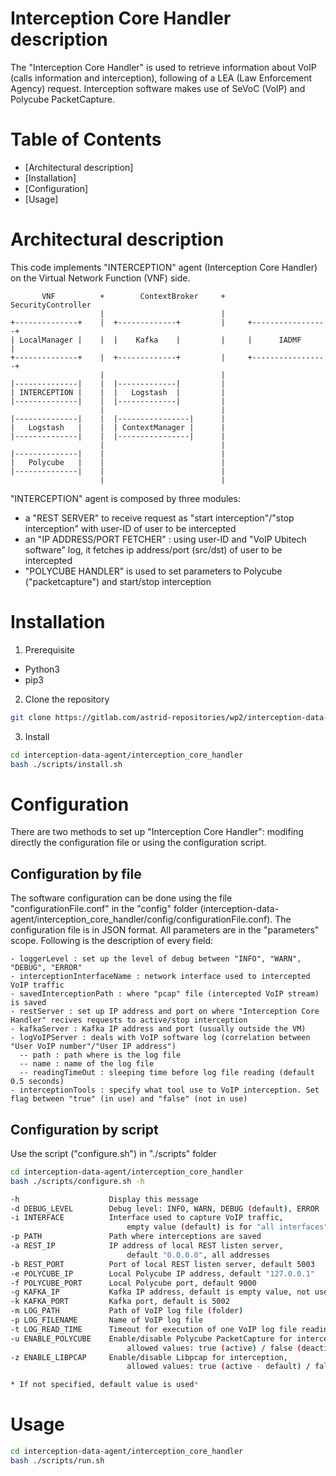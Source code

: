 # Interception Core Handler description
The "Interception Core Handler" is used to retrieve information about VoIP (calls information 
and interception), following of a LEA (Law Enforcement Agency) request. 
Interception software makes use of SeVoC (VoIP) and Polycube PacketCapture.

# Table of Contents
- [Architectural description]
- [Installation]
- [Configuration]
- [Usage]

# Architectural description

This code implements "INTERCEPTION" agent (Interception Core Handler) on the Virtual Network 
Function (VNF) side.

```
       VNF          +        ContextBroker     +     SecurityController
                    |                          |
+--------------+    |  +-------------+         |     +-----------------+
| LocalManager |    |  |    Kafka    |         |     |      IADMF      |
+--------------+    |  +-------------+         |     +-----------------+
                    |                          |
|--------------|    |  |-------------|         |
| INTERCEPTION |    |  |   Logstash  |         |
|--------------|    |  |-------------|         |
                    |                          |
|--------------|    |  |----------------|      |
|   Logstash   |    |  | ContextManager |      |
|--------------|    |  |----------------|      |
                    |                          |
|--------------|    |                          |
|   Polycube   |    |                          |
|--------------|    |                          |
                    |                          | 
```

"INTERCEPTION" agent is composed by three modules:
- a "REST SERVER" to receive request as "start interception"/"stop interception" with user-ID 
  of user to be intercepted
- an "IP ADDRESS/PORT FETCHER" : using user-ID and "VoIP Ubitech software" log, it fetches 
  ip address/port (src/dst) of user to be intercepted
- "POLYCUBE HANDLER" is used to set parameters to Polycube ("packetcapture") and start/stop 
  interception

# Installation

1. Prerequisite
- Python3
- pip3

2. Clone the repository

```bash
git clone https://gitlab.com/astrid-repositories/wp2/interception-data-agent.git
```

3. Install

```bash
cd interception-data-agent/interception_core_handler
bash ./scripts/install.sh
```

# Configuration
There are two methods to set up "Interception Core Handler": modifing directly the configuration file or using the configuration script.

## Configuration by file
The software configuration can be done using the file "configurationFile.conf" in the "config" folder (interception-data-agent/interception_core_handler/config/configurationFile.conf).
The configuration file is in JSON format.
All parameters are in the "parameters" scope.
Following is the description of every field:

```
- loggerLevel : set up the level of debug between "INFO", "WARN", "DEBUG", "ERROR"
- interceptionInterfaceName : network interface used to intercepted VoIP traffic
- savedInterceptionPath : where "pcap" file (intercepted VoIP stream) is saved
- restServer : set up IP address and port on where "Interception Core Handler" recives requests to active/stop interception
- kafkaServer : Kafka IP address and port (usually outside the VM)
- logVoIPServer : deals with VoIP software log (correlation between "User VoIP number"/"User IP address")
  -- path : path where is the log file
  -- name : name of the log file
  -- readingTimeOut : sleeping time before log file reading (default 0.5 seconds)
- interceptionTools : specify what tool use to VoIP interception. Set flag between "true" (in use) and "false" (not in use)
```

## Configuration by script
Use the script ("configure.sh") in "./scripts" folder

```bash
cd interception-data-agent/interception_core_handler
bash ./scripts/configure.sh -h
```

```bash
-h                    Display this message
-d DEBUG_LEVEL        Debug level: INFO, WARN, DEBUG (default), ERROR
-i INTERFACE          Interface used to capture VoIP traffic,
                          empty value (default) is for "all interfaces"
-p PATH               Path where interceptions are saved
-a REST_IP            IP address of local REST listen server,
                          default "0.0.0.0", all addresses
-b REST_PORT          Port of local REST listen server, default 5003
-e POLYCUBE_IP        Local Polycube IP address, default "127.0.0.1"
-f POLYCUBE_PORT      Local Polycube port, default 9000
-g KAFKA_IP           Kafka IP address, default is empty value, not used
-k KAFKA_PORT         Kafka port, default is 5002
-m LOG_PATH           Path of VoIP log file (folder)
-p LOG_FILENAME       Name of VoIP log file
-t LOG_READ_TIME      Timeout for execution of one VoIP log file reading cycle
-u ENABLE_POLYCUBE    Enable/disable Polycube PacketCapture for interception,
                          allowed values: true (active) / false (deactive - default)
-z ENABLE_LIBPCAP     Enable/disable Libpcap for interception,
                          allowed values: true (active - default) / false (deactive)

* If not specified, default value is used*

```

# Usage

```bash
cd interception-data-agent/interception_core_handler
bash ./scripts/run.sh
```

